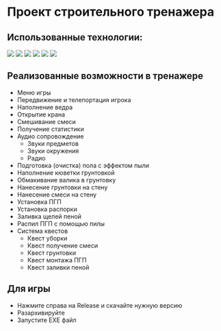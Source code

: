# Проект строительного тренажера

## Использованные технологии: 


![](https://img.shields.io/badge/c%23-%23239120.svg?style=for-the-badge&logo=csharp&logoColor=white)
![](https://img.shields.io/badge/unity-%23000000.svg?style=for-the-badge&logo=unity&logoColor=white)
![](https://img.shields.io/badge/github-%23121011.svg?style=for-the-badge&logo=github&logoColor=white)
![](https://img.shields.io/badge/blender-%23F5792A.svg?style=for-the-badge&logo=blender&logoColor=white)
![](https://img.shields.io/badge/jira-%230A0FFF.svg?style=for-the-badge&logo=jira&logoColor=white)
![](https://img.shields.io/badge/Rider-000000.svg?style=for-the-badge&logo=Rider&logoColor=white&color=black&labelColor=crimson)
<br>

## Реализованные возможности в тренажере
* Меню игры
* Передвижение и телепортация игрока
* Наполнение ведра
* Открытие крана
* Смешивание смеси
* Получение статистики
* Аудио сопровождение
    + Звуки предметов
    + Звуки окружения
    + Радио
* Подготовка (очистка) пола с эффектом пыли
* Наполнение кюветки грунтовкой
* Обмакивание валика в грунтовку
* Нанесение грунтовки на стену
* Нанесение смеси на стену
* Установка ПГП
* Установка распорки
* Заливка щелей пеной
* Распил ПГП с помощью пилы
* Система квестов
    + Квест уборки
    + Квест получение смеси
    + Квест грунтовки
    + Квест монтажа ПГП
    + Квест заливки пеной
## Для игры
* Нажмите справа на Release и скачайте нужную версию
* Разархивируйте
* Запустите EXE файл

